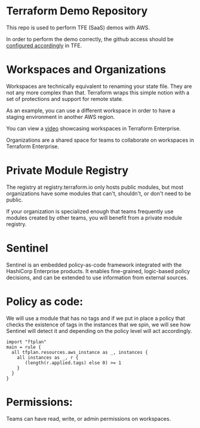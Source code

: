 # Terraform Demo Repository

This repo is used to perform TFE (SaaS) demos with AWS.

In order to perform the demo correctly, the github access should be [configured accordingly](https://www.terraform.io/docs/enterprise/vcs/github.html) in TFE.

# Workspaces and Organizations

Workspaces are technically equivalent to renaming your state file. They are not any more complex than that.
Terraform wraps this simple notion with a set of protections and support for remote state.

As an example, you can use a different workspace in order to have a staging environment in another AWS region.

You can view a [video](https://www.youtube.com/watch?v=atBRAG_3yNQ) showcasing workspaces in Terraform Enterprise.

Organizations are a shared space for teams to collaborate on workspaces in Terraform Enterprise.

# Private Module Registry

The registry at registry.terraform.io only hosts public modules, but most organizations have some modules that can't, shouldn't, or don't need to be public.

If your organization is specialized enough that teams frequently use modules created by other teams, you will benefit from a private module registry.

# Sentinel

Sentinel is an embedded policy-as-code framework integrated with the HashiCorp Enterprise products. It enables fine-grained, logic-based policy decisions, and can be extended to use information from external sources.

# Policy as code:

We will use a module that has no tags and if we put in place a policy that checks the existence of tags in the instances that we spin, we will see how Sentinel will detect it and depending on the policy level will act accordingly.

```
import "ftplan"
main = rule {
  all tfplan.resources.aws_instance as _, instances {
    all instances as _, r {
       (length(r.applied.tags) else 0) >= 1
    }
  }
}
```
# Permissions:

Teams can have read, write, or admin permissions on workspaces.

